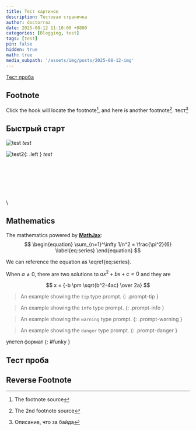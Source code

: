 ```yaml
---
title: Тест картинок
description: Тестовая страничка
author: doctorraz
date: 2025-08-12 11:10:00 +0800
categories: [Blogging, test]
tags: [test]
pin: false
hidden: true
math: true
media_subpath: '/assets/img/posts/2025-08-12-img'
---
```


[Тест проба](#тест-проба)


## Footnote

Click the hook will locate the footnote[^footnote], and here is another footnote[^fn-nth-2].
тест[^test]

## Быстрый старт
 
![test](Accelerators_menu.png)
_test_

![test2](/Accelerators_menu.png){: .left }
_test_

\
\
\
\
\
\
\


## Mathematics

The mathematics powered by [**MathJax**](https://www.mathjax.org/):
$$
\begin{equation}
  \sum_{n=1}^\infty 1/n^2 = \frac{\pi^2}{6}
  \label{eq:series}
\end{equation}
$$

We can reference the equation as \eqref{eq:series}.

When $a \ne 0$, there are two solutions to $ax^2 + bx + c = 0$ and they are

$$ x = {-b \pm \sqrt{b^2-4ac} \over 2a} $$

> An example showing the `tip` type prompt.
{: .prompt-tip }

> An example showing the `info` type prompt.
{: .prompt-info }

> An example showing the `warning` type prompt.
{: .prompt-warning }

> An example showing the `danger` type prompt.
{: .prompt-danger }


улетел формат
{: #funky }


## Тест проба


## Reverse Footnote

[^footnote]: The footnote source
[^fn-nth-2]: The 2nd footnote source
[^test]: Описание, что за байда